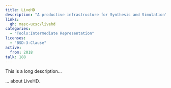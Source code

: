```yaml
---
title: LiveHD
description: "A productive infrastructure for Synthesis and Simulation"
links:
  gh: masc-ucsc/livehd
categories:
  - "Tools:Intermediate Representation"
licenses:
  - "BSD-3-Clause"
active:
  from: 2018
talk: 188
---
```


This is a long description...
<!--more-->
... about LiveHD.
